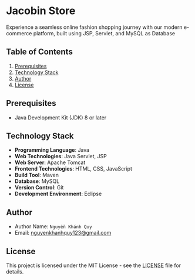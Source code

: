 # Jacobin Store

Experience a seamless online fashion shopping journey with our modern e-commerce platform, built using JSP, Servlet, and MySQL as Database

## Table of Contents

1. [Prerequisites](#prerequisites)
1. [Technology Stack](#technology-stack)
1. [Author](#author)
1. [License](#license)

## Prerequisites

- Java Development Kit (JDK) 8 or later

## Technology Stack

- **Programming Language**: Java
- **Web Technologies**: Java Servlet, JSP
- **Web Server**: Apache Tomcat
- **Frontend Technologies**: HTML, CSS, JavaScript
- **Build Tool**: Maven
- **Database**: MySQL
- **Version Control**: Git
- **Development Environment**: Eclipse

## Author

- Author Name: `Nguyễn Khánh Quy`
- Email: <nguyenkhanhquy123@gmail.com>

## License

This project is licensed under the MIT License - see the [LICENSE](https://github.com/nguyenkhanhquy/jacobin-store/blob/main/LICENSE) file for details.
